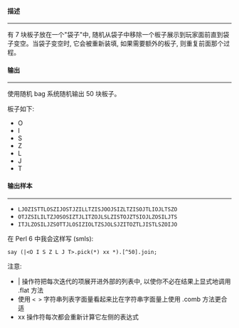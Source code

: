 

#### 描述
---

有 7 块板子放在一个"袋子"中, 随机从袋子中移除一个板子展示到玩家面前直到袋子变空。当袋子变空时, 它会被重新装填, 如果需要额外的板子, 则重复前面那个过程。

#### 输出
---

使用随机 bag 系统随机输出 50 块板子。

板子如下:

- O
- I
- S
- Z
- L
- J
- T

#### 输出样本
---

- `LJOZISTTLOSZIJOSTJZILLTZISJOOJSIZLTZISOJTLIOJLTSZO`
- `OTJZSILILTZJOSOSIZTJLITZOJLSLZISTOJZTSIOJLZOSILJTS`
- `ITJLZOSILJZSOTTJLOSIZIOLTZSJOLSJZITOZTLJISTLSZOIJO`



在 Perl 6 中我会这样写 (smls):

``` perl6
say (|<O I S Z L J T>.pick(*) xx *).[^50].join;
```

注意:

- | 操作符把每次迭代的项展开进外部的列表中, 以使你不必在结果上显式地调用 .flat 方法
- 使用 `< >` 字符串列表字面量看起来比在字符串字面量上使用 .comb 方法更合适
- xx 操作符每次都会重新计算它左侧的表达式
